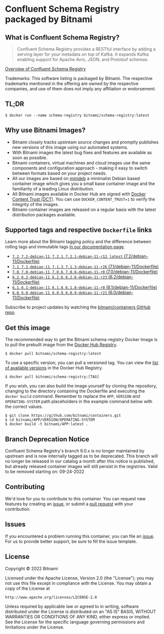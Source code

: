 # Confluent Schema Registry packaged by Bitnami

## What is Confluent Schema Registry?

> Confluent Schema Registry provides a RESTful interface by adding a serving layer for your metadata on top of Kafka. It expands Kafka enabling support for Apache Avro, JSON, and Protobuf schemas.

[Overview of Confluent Schema Registry](https://www.confluent.io)

Trademarks: This software listing is packaged by Bitnami. The respective trademarks mentioned in the offering are owned by the respective companies, and use of them does not imply any affiliation or endorsement.

## TL;DR

```console
$ docker run --name schema-registry bitnami/schema-registry:latest
```

## Why use Bitnami Images?

* Bitnami closely tracks upstream source changes and promptly publishes new versions of this image using our automated systems.
* With Bitnami images the latest bug fixes and features are available as soon as possible.
* Bitnami containers, virtual machines and cloud images use the same components and configuration approach - making it easy to switch between formats based on your project needs.
* All our images are based on [minideb](https://github.com/bitnami/minideb) a minimalist Debian based container image which gives you a small base container image and the familiarity of a leading Linux distribution.
* All Bitnami images available in Docker Hub are signed with [Docker Content Trust (DCT)](https://docs.docker.com/engine/security/trust/content_trust/). You can use `DOCKER_CONTENT_TRUST=1` to verify the integrity of the images.
* Bitnami container images are released on a regular basis with the latest distribution packages available.

## Supported tags and respective `Dockerfile` links

Learn more about the Bitnami tagging policy and the difference between rolling tags and immutable tags [in our documentation page](https://docs.bitnami.com/tutorials/understand-rolling-tags-containers/).


* [`7.2`, `7.2-debian-11`, `7.2.1`, `7.2.1-debian-11-r12`, `latest` (7.2/debian-11/Dockerfile)](https://github.com/bitnami/containers/blob/main/bitnami/schema-registry/7.2/debian-11/Dockerfile)
* [`7.1`, `7.1-debian-11`, `7.1.3`, `7.1.3-debian-11-r26` (7.1/debian-11/Dockerfile)](https://github.com/bitnami/containers/blob/main/bitnami/schema-registry/7.1/debian-11/Dockerfile)
* [`7.0`, `7.0-debian-11`, `7.0.6`, `7.0.6-debian-11-r0` (7.0/debian-11/Dockerfile)](https://github.com/bitnami/containers/blob/main/bitnami/schema-registry/7.0/debian-11/Dockerfile)
* [`6.2`, `6.2-debian-11`, `6.2.6`, `6.2.6-debian-11-r23` (6.2/debian-11/Dockerfile)](https://github.com/bitnami/containers/blob/main/bitnami/schema-registry/6.2/debian-11/Dockerfile)
* [`6.1`, `6.1-debian-11`, `6.1.8`, `6.1.8-debian-11-r0` (6.1/debian-11/Dockerfile)](https://github.com/bitnami/containers/blob/main/bitnami/schema-registry/6.1/debian-11/Dockerfile)
* [`6.0`, `6.0-debian-11`, `6.0.9`, `6.0.9-debian-11-r21` (6.0/debian-11/Dockerfile)](https://github.com/bitnami/containers/blob/main/bitnami/schema-registry/6.0/debian-11/Dockerfile)

Subscribe to project updates by watching the [bitnami/containers GitHub repo](https://github.com/bitnami/containers).

## Get this image

The recommended way to get the Bitnami schema-registry Docker Image is to pull the prebuilt image from the [Docker Hub Registry](https://hub.docker.com/r/bitnami/schema-registry).

```console
$ docker pull bitnami/schema-registry:latest
```

To use a specific version, you can pull a versioned tag. You can view the [list of available versions](https://hub.docker.com/r/bitnami/schema-registry/tags/) in the Docker Hub Registry.

```console
$ docker pull bitnami/schema-registry:[TAG]
```

If you wish, you can also build the image yourself by cloning the repository, changing to the directory containing the Dockerfile and executing the `docker build` command. Remember to replace the `APP`, `VERSION` and `OPERATING-SYSTEM` path placeholders in the example command below with the correct values.

```console
$ git clone https://github.com/bitnami/containers.git
$ cd bitnami/APP/VERSION/OPERATING-SYSTEM
$ docker build -t bitnami/APP:latest .
```

## Branch Deprecation Notice

Confluent Schema Registry's branch 6.0.x is no longer maintained by upstream and is now internally tagged as to be deprecated. This branch will no longer be released in our catalog a month after this notice is published, but already released container images will still persist in the registries. Valid to be removed starting on: 09-24-2022

## Contributing

We'd love for you to contribute to this container. You can request new features by creating an [issue](https://github.com/bitnami/containers/issues), or submit a [pull request](https://github.com/bitnami/containers/pulls) with your contribution.

## Issues

If you encountered a problem running this container, you can file an [issue](https://github.com/bitnami/containers/issues/new/choose). For us to provide better support, be sure to fill the issue template.

## License

Copyright &copy; 2022 Bitnami

Licensed under the Apache License, Version 2.0 (the "License");
you may not use this file except in compliance with the License.
You may obtain a copy of the License at

    http://www.apache.org/licenses/LICENSE-2.0

Unless required by applicable law or agreed to in writing, software
distributed under the License is distributed on an "AS IS" BASIS,
WITHOUT WARRANTIES OR CONDITIONS OF ANY KIND, either express or implied.
See the License for the specific language governing permissions and
limitations under the License.

